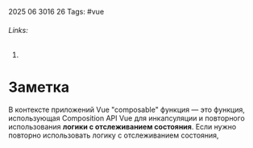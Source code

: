 2025 06 3016 26
Tags: #vue
###### Links: 
1) 
# Заметка
В контексте приложений Vue "composable" функция — это функция, использующая Composition API Vue для инкапсуляции и повторного использования **логики с отслеживанием состояния**.
Если нужно повторно использовать логику с отслеживанием состояния, 